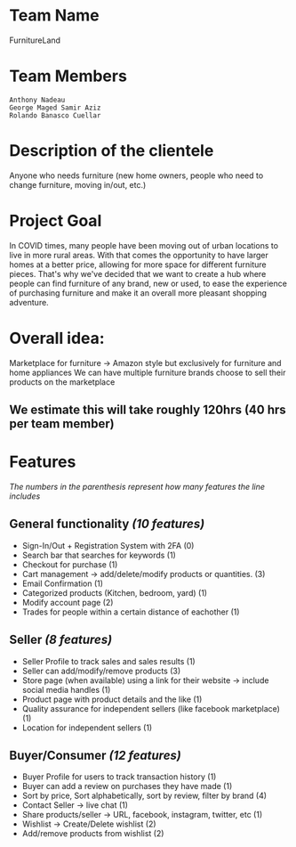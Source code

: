 # Team Name

FurnitureLand

# Team Members

	Anthony Nadeau
	George Maged Samir Aziz
	Rolando Banasco Cuellar

# Description of the clientele

Anyone who needs furniture (new home owners, people who need to change furniture, moving in/out, etc.)

# Project Goal

In COVID times, many people have been moving out of urban locations to live in more rural areas. With that comes the opportunity to have   larger homes at a better price, allowing for more space for different furniture pieces. That's why we've decided that we want to  create a hub where people can find furniture of any brand, new or used, to ease the experience of purchasing furniture and make it an overall more pleasant shopping adventure.

# Overall idea:

Marketplace for furniture -> Amazon style but exclusively for furniture and home appliances
We can have multiple furniture brands choose to sell their products on the marketplace

## We estimate this will take roughly 120hrs (40 hrs per team member)

# Features
*The numbers in the parenthesis represent how many features the line includes*

## General functionality *(10 features)*

- Sign-In/Out + Registration System with 2FA (0)
- Search bar that searches for keywords (1)
- Checkout for purchase (1)
- Cart management -> add/delete/modify products or quantities. (3)
- Email Confirmation (1)
- Categorized products (Kitchen, bedroom, yard) (1)
- Modify account page (2)
- Trades for people within a certain distance of eachother (1)

## Seller *(8 features)*

- Seller Profile to track sales and sales results (1)
- Seller can add/modify/remove products (3)
- Store page (when available) using a link for their website -> include social media handles (1)
- Product page with product details and the like (1)
- Quality assurance for independent sellers (like facebook marketplace) (1)
- Location for independent sellers (1)

## Buyer/Consumer *(12 features)*

- Buyer Profile for users to track transaction history (1)
- Buyer can add a review on purchases they have made (1)
- Sort by price, Sort alphabetically, sort by review, filter by brand (4)
- Contact Seller -> live chat (1)
- Share products/seller -> URL, facebook, instagram, twitter, etc (1)
- Wishlist -> Create/Delete wishlist (2)
- Add/remove products from wishlist (2)